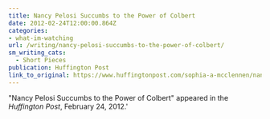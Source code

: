 ```yaml
---
title: Nancy Pelosi Succumbs to the Power of Colbert
date: 2012-02-24T12:00:00.864Z
categories: 
- what-im-watching
url: /writing/nancy-pelosi-succumbs-to-the-power-of-colbert/
sm_writing_cats:
  - Short Pieces
publication: Huffington Post
link_to_original: https://www.huffingtonpost.com/sophia-a-mcclennen/nancy-pelosi-succumbs-to-_b_1299738.html
---
```

"Nancy Pelosi Succumbs to the Power of Colbert" appeared in the <em>Huffington Post</em>, February 24, 2012.'

